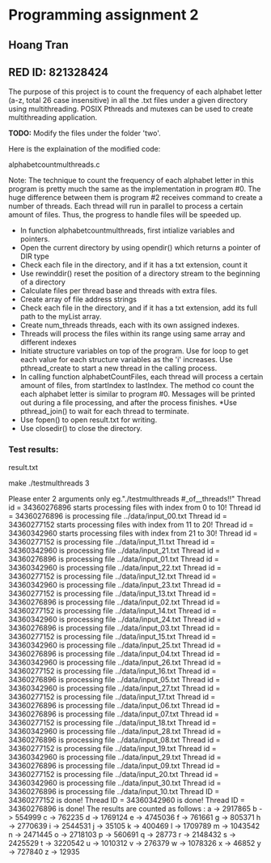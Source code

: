 # Programming assignment 2

## Hoang Tran
## RED ID: 821328424

The purpose of this project is to count the frequency of each alphabet letter (a-z, total 26 case insensitive) in all the .txt files under a given directory using multithreading. POSIX Pthreads and mutexes can be used to create multithreading application. 

**TODO:** Modify the files under the folder 'two'.

Here is the explaination of the modified code:

alphabetcountmulthreads.c

Note: The technique to count the frequency of each alphabet letter in this program is pretty much the same as the implementation in program #0. The huge difference between them is program #2 receives command to create a number of threads. Each thread will run in parallel to process a certain amount of files. Thus, the progress to handle files will be speeded up.  

* In function alphabetcountmulthreads, first intialize variables and pointers.
* Open the current directory by using opendir() which returns a pointer of DIR type
* Check each file in the directory, and if it has a txt extension, count it
* Use rewinddir() reset the position of a directory stream to the beginning of a directory
* Calculate files per thread base and threads with extra files. 
* Create array of file address strings
* Check each file in the directory, and if it has a txt extension, add its full path to the myList array. 
* Create num_threads threads, each with its own assigned indexes.
* Threads will process the files within its range using same array and different indexes
* Initiate structure variables on top of the program. Use for loop to get each value for each structure variables as the 'i' increases. Use pthread_create to start a new thread in the calling process. 
* In calling function alphabetCountFiles, each thread will process a certain amount of files, from startIndex to lastIndex. The method co count the each alphabet letter is similar to program #0. Messages will be printed out during a file processing, and after the process finishes. 
*Use pthread_join() to wait for each thread to terminate. 
* Use fopen() to open result.txt for writing.
* Use closedir() to close the directory. 

### Test results:

result.txt 

make
./testmulthreads 3

Please enter 2 arguments only eg."./testmulthreads #_of__threads!!"
Thread id = 34360276896 starts processing files with index from 0 to 10!
Thread id = 34360276896 is processing file ../data/input_00.txt
Thread id = 34360277152 starts processing files with index from 11 to 20!
Thread id = 34360342960 starts processing files with index from 21 to 30!
Thread id = 34360277152 is processing file ../data/input_11.txt
Thread id = 34360342960 is processing file ../data/input_21.txt
Thread id = 34360276896 is processing file ../data/input_01.txt
Thread id = 34360342960 is processing file ../data/input_22.txt
Thread id = 34360277152 is processing file ../data/input_12.txt
Thread id = 34360342960 is processing file ../data/input_23.txt
Thread id = 34360277152 is processing file ../data/input_13.txt
Thread id = 34360276896 is processing file ../data/input_02.txt
Thread id = 34360277152 is processing file ../data/input_14.txt
Thread id = 34360342960 is processing file ../data/input_24.txt
Thread id = 34360276896 is processing file ../data/input_03.txt
Thread id = 34360277152 is processing file ../data/input_15.txt
Thread id = 34360342960 is processing file ../data/input_25.txt
Thread id = 34360276896 is processing file ../data/input_04.txt
Thread id = 34360342960 is processing file ../data/input_26.txt
Thread id = 34360277152 is processing file ../data/input_16.txt
Thread id = 34360276896 is processing file ../data/input_05.txt
Thread id = 34360342960 is processing file ../data/input_27.txt
Thread id = 34360277152 is processing file ../data/input_17.txt
Thread id = 34360276896 is processing file ../data/input_06.txt
Thread id = 34360276896 is processing file ../data/input_07.txt
Thread id = 34360277152 is processing file ../data/input_18.txt
Thread id = 34360342960 is processing file ../data/input_28.txt
Thread id = 34360276896 is processing file ../data/input_08.txt
Thread id = 34360277152 is processing file ../data/input_19.txt
Thread id = 34360342960 is processing file ../data/input_29.txt
Thread id = 34360276896 is processing file ../data/input_09.txt
Thread id = 34360277152 is processing file ../data/input_20.txt
Thread id = 34360342960 is processing file ../data/input_30.txt
Thread id = 34360276896 is processing file ../data/input_10.txt
Thread ID = 34360277152 is done!
Thread ID = 34360342960 is done!
Thread ID = 34360276896 is done!
The results are counted as follows : 
a -> 2917865
b -> 554999
c -> 762235
d -> 1769124
e -> 4745036
f -> 761661
g -> 805371
h -> 2770639
i -> 2544531
j -> 35105
k -> 400469
l -> 1709789
m -> 1043542
n -> 2471445
o -> 2718103
p -> 560691
q -> 28773
r -> 2148432
s -> 2425529
t -> 3220542
u -> 1010312
v -> 276379
w -> 1078326
x -> 46852
y -> 727840
z -> 12935




 